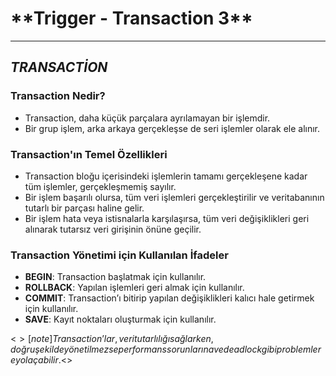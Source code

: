 # \***\*Trigger - Transaction 3\*\***

---

## **_TRANSACTİON_**

### Transaction Nedir?

- Transaction, daha küçük parçalara ayrılamayan bir işlemdir.
- Bir grup işlem, arka arkaya gerçekleşse de seri işlemler olarak ele alınır.

### Transaction'ın Temel Özellikleri

- Transaction bloğu içerisindeki işlemlerin tamamı gerçekleşene kadar tüm işlemler, gerçekleşmemiş sayılır.
- Bir işlem başarılı olursa, tüm veri işlemleri gerçekleştirilir ve veritabanının tutarlı bir parçası haline gelir.
- Bir işlem hata veya istisnalarla karşılaşırsa, tüm veri değişiklikleri geri alınarak tutarsız veri girişinin önüne geçilir.

### Transaction Yönetimi için Kullanılan İfadeler

- **BEGIN**: Transaction başlatmak için kullanılır.
- **ROLLBACK**: Yapılan işlemleri geri almak için kullanılır.
- **COMMIT**: Transaction’ı bitirip yapılan değişiklikleri kalıcı hale getirmek için kullanılır.
- **SAVE**: Kayıt noktaları oluşturmak için kullanılır.

<$>[note]
Transaction’lar, veri tutarlılığı sağlarken, doğru şekilde yönetilmezse performans sorunlarına ve deadlock gibi problemlere yol açabilir.
<$>

